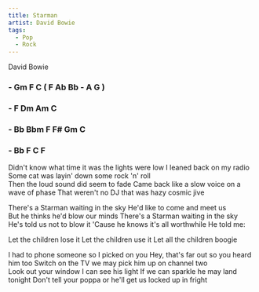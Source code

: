 ```yaml
---
title: Starman
artist: David Bowie
tags: 
  - Pop
  - Rock
---
```


David Bowie
### - Gm F C ( F Ab Bb - A G ) 
### - F Dm Am C 
### - Bb Bbm F F# Gm C 
### - Bb F C F

Didn't know what time it was the lights were low  I leaned back on my radio Some cat was layin' down some rock 'n' roll  
Then the loud sound did seem to fade  Came back like a slow voice on a wave of phase  That weren't no DJ that was hazy cosmic jive

There's a Starman waiting in the sky  He'd like to come and meet us  
But he thinks he'd blow our minds  There's a Starman waiting in the sky  
He's told us not to blow it  'Cause he knows it's all worthwhile He told me:  

Let the children lose it  Let the children use it  Let all the children boogie

I had to phone someone so I picked on you  Hey, that's far out so you heard him too  Switch on the TV we may pick him up on channel two  
Look out your window I can see his light  If we can sparkle he may land tonight Don't tell your poppa or he'll get us locked up in fright